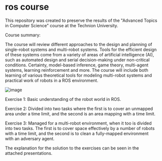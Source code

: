 # ros course

This repository was created to preserve the results of the "Advanced Topics in Computer Science" course at the Technion University.

Course summary:

The course will review different approaches to the design and planning of single-robot systems and multi-robot systems. Tools for the efficient design of these systems come from a variety of areas of artificial intelligence (AI), such as automated design and serial decision-making under non-critical conditions.
Certainty, model-based inference, game theory, multi-agent systems, learning reinforcement and more.
The course will include both learning of various theoretical tools for modeling multi-robot systems and practical work of robots in a ROS environment.



![image](https://user-images.githubusercontent.com/92423203/167304173-45857bc5-2a6c-4918-8842-6ed86645e75d.png)



Exercise 1:
Basic understanding of the robot world in ROS.

Exercise 2:
Divided into two tasks where the first is to cover an unmapped area under a time limit, and the second is an area mapping with a time limit.

Exercise 3:
Managed for a multi-robot environment, when it too is divided into two tasks. The first is to cover space effectively by a number of robots with a time limit, and the second is to clean a fully-mapped environment with an adversary agent.

The explanation for the solution to the exercises can be seen in the attached presentations.

